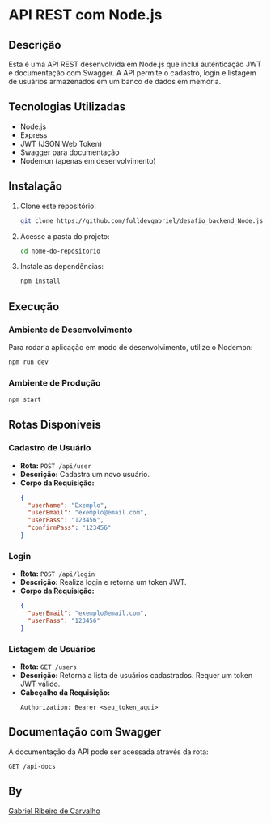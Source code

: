 # API REST com Node.js

## Descrição
Esta é uma API REST desenvolvida em Node.js que inclui autenticação JWT e documentação com Swagger. A API permite o cadastro, login e listagem de usuários armazenados em um banco de dados em memória.

## Tecnologias Utilizadas
- Node.js
- Express
- JWT (JSON Web Token)
- Swagger para documentação
- Nodemon (apenas em desenvolvimento)

## Instalação
1. Clone este repositório:
   ```sh
   git clone https://github.com/fulldevgabriel/desafio_backend_Node.js
   ```
2. Acesse a pasta do projeto:
   ```sh
   cd nome-do-repositorio
   ```
3. Instale as dependências:
   ```sh
   npm install
   ```

## Execução
### Ambiente de Desenvolvimento
Para rodar a aplicação em modo de desenvolvimento, utilize o Nodemon:
```sh
npm run dev
```

### Ambiente de Produção
```sh
npm start
```

## Rotas Disponíveis

### Cadastro de Usuário
- **Rota:** `POST /api/user`
- **Descrição:** Cadastra um novo usuário.
- **Corpo da Requisição:**
  ```json
  {
    "userName": "Exemplo",
    "userEmail": "exemplo@email.com",
    "userPass": "123456",
    "confirmPass": "123456"
  }
  ```

### Login
- **Rota:** `POST /api/login`
- **Descrição:** Realiza login e retorna um token JWT.
- **Corpo da Requisição:**
  ```json
  {
    "userEmail": "exemplo@email.com",
    "userPass": "123456"
  }
  ```

### Listagem de Usuários
- **Rota:** `GET /users`
- **Descrição:** Retorna a lista de usuários cadastrados. Requer um token JWT válido.
- **Cabeçalho da Requisição:**
  ```
  Authorization: Bearer <seu_token_aqui>
  ```

## Documentação com Swagger
A documentação da API pode ser acessada através da rota:
```
GET /api-docs
```

## By
[Gabriel Ribeiro de Carvalho](https://devgabriel.blog/)
